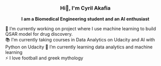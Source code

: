 ### <p align="center"> Hi👋, I'm Cyril Akafia </p>

**<p align="center"> I am a Biomedical Engineering student and an AI enthusiast </p>** 

🔭 I’m currently working on project where I use machine learning to build QSAR model for drug discovery. <br>
📚 I'm currently taking courses in Data Analytics on Udacity and AI with Python on Udacity
🌱 I’m currently learning data analytics and machine learning <br>
⚡ I love football and greek mythology <br>

<!--
**cyrilakafia/cyrilakafia** is a ✨ _special_ ✨ repository because its `README.md` (this file) appears on your GitHub profile.

Here are some ideas to get you started:

- 🔭 I’m currently working on ...
- 🌱 I’m currently learning ...
- 👯 I’m looking to collaborate on ...
- 🤔 I’m looking for help with ...
- 💬 Ask me about ...
- 📫 How to reach me: ...
- 😄 Pronouns: ...
- ⚡ Fun fact: ...
-->
